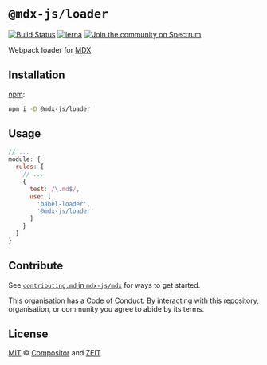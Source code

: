 # `@mdx-js/loader`

[![Build Status][build-badge]][build]
[![lerna][lerna-badge]][lerna]
[![Join the community on Spectrum][spectrum-badge]][spectrum]

Webpack loader for [MDX][].

## Installation

[npm][]:

```sh
npm i -D @mdx-js/loader
```

## Usage

```js
// ...
module: {
  rules: [
    // ...
    {
      test: /\.md$/,
      use: [
        'babel-loader',
        '@mdx-js/loader'
      ]
    }
  ]
}
```

## Contribute

See [`contributing.md` in `mdx-js/mdx`][contributing] for ways to get started.

This organisation has a [Code of Conduct][coc].
By interacting with this repository, organisation, or community you agree to
abide by its terms.

## License

[MIT][] © [Compositor][] and [ZEIT][]

<!-- Definitions -->

[build]: https://travis-ci.com/mdx-js/mdx

[build-badge]: https://travis-ci.com/mdx-js/mdx.svg?branch=master

[lerna]: https://lernajs.io/

[lerna-badge]: https://img.shields.io/badge/maintained%20with-lerna-cc00ff.svg

[spectrum]: https://spectrum.chat/mdx

[spectrum-badge]: https://withspectrum.github.io/badge/badge.svg

[contributing]: https://github.com/mdx-js/mdx/blob/master/contributing.md

[coc]: https://github.com/mdx-js/mdx/blob/master/code-of-conduct.md

[mit]: license

[compositor]: https://compositor.io

[zeit]: https://zeit.co

[mdx]: https://github.com/mdx-js/mdx

[npm]: https://docs.npmjs.com/cli/install
